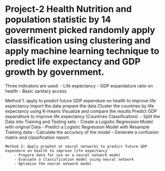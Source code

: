 # Project-2  Health Nutrition and population statistic by 14 government picked randomly apply classification using clustering and apply machine learning technique to predict life expectancy and GDP growth by government. 

Three indicators are used: 
    - Life expectancy
    - GDP expandature ratio on health
    - Basic sanitary access
   
   Method 1: apply to predict future GDP expendure on health to improve life expectancy
        import the data 
        prepare the data
        Cluster the countries by life expectancy using K-means
        Visualize and compare the results
        Predict GDP expanditure to improve life expectancy (Countries Classification):
            - Split the Data into Training and Testing sets
            - Create a Logistic Regression Model with original Data
            - Predict a Logistic Regression Model with Resample Training data
            - Calculate the accuracy of the model
            - Generate a confusion matrix and classification report.
        
    Method 2: Apply prophet or neural networks to predict future GDP expendure on health to improve life expectancy
        - Prepare data for use on a neural network model
        - Evaluate a classification model using neural network
        - Optimize the neural network model

